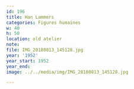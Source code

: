 ```yaml
---
id: 196
title: Han Lammers
categories: Figures humaines
w: 40
h: 50
location: old atelier
note:
file: IMG_20180813_145128.jpg
year: '1952'
year_start: 1952
year_end:
image: ../../media/img/IMG_20180813_145128.jpg

---
```

